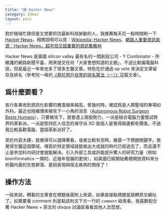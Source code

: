 ```yaml
---
title: "讀 Hacker News"
category: Ideas
layout: post
---
```


對於極端忙碌但是又想要抓住最新科技脈動的人，我推薦每天花一點時間刷一下 [Hacker News](https://news.ycombinator.com/)，相關説明可以見：[Wikipedia: Hacker News](https://zh.wikipedia.org/wiki/Hacker_News)、[網路人重要資訊來源：Hacker News，超宅但又超重要的資訊集散地](http://www.inside.com.tw/2011/02/15/what-you-should-subscribe-hacker-news-provided-by-y-combinator)

Hacker News 是美國 silicon valley 最有名的一間創投公司 - Y Combinator - 所維護的網路新聞平臺，用來提交任何「大家會想知道的主題」，不過比較偏電腦科技，但是最近一年來也多了很多生醫文章。特色在於通過 up vote 來決定文章留存及排名（參考阮一峰的[《基於用戶投票的排名算法（一）》](http://www.ruanyifeng.com/blog/2012/02/ranking_algorithm_hacker_news.html)這篇文章）。

## 爲什麼要看？

各行各業收到資訊化影響的層度越來越高，曾幾何時，被認爲是人類聖域的專場如外科，最近也陸續傳來被攻下一小角的消息（[Autonomous Robot Surgeon Bests Humans](https://news.ycombinator.com/item?id=11656738)），只要被攻下，就會遇上兩股勢力，一派是結合電腦力量嘗試跨界的革新派，一派是堅持匠人信念的保守派 XD 我個人是覺得兩邊都有價值，不過我比較喜歡電腦，當個革新派好了。

至於内容太硬，我覺得可以選擇著看，或者比較有空時，維基一下標題關鍵字。我覺得生醫這個領域，埋首於特定領域就能做出大成就的時代已經過去了，而且還不止是參加科内研討會就能解決。引入外部工具或許能提升驚人的研究力量（例如 bioinformatics 一類的，近幾年發展的更快），如美國已經開始纍積開放資料來分析腸内菌的生態群落、基因表現與宿主疾病的關係了！

## 操作方法

一般來説，轉載的文章會在標題後面附上來源，如果直接點標題是跳轉原文網址了。如果要看 comment 則是點該則文下方一行的 `comment` 紐來看。我喜歡配合著 Hacker News + 原文的 disqus 討論區看看其他人怎麼想。
